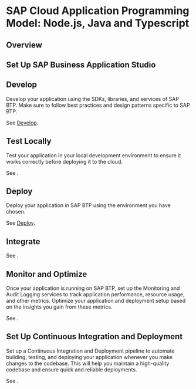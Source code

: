 <!-- loio696ec2328d02468eb1455c280e1eb969 -->

# SAP Cloud Application Programming Model: Node.js, Java and Typescript



<a name="loio696ec2328d02468eb1455c280e1eb969__section_w2m_ksx_lxb"/>

## Overview



<a name="loio696ec2328d02468eb1455c280e1eb969__section_xyj_qsx_lxb"/>

## Set Up SAP Business Application Studio



<a name="loio696ec2328d02468eb1455c280e1eb969__section_knq_ssx_lxb"/>

## Develop

Develop your application using the SDKs, libraries, and services of SAP BTP. Make sure to follow best practices and design patterns specific to SAP BTP.

See [Develop](develop-58df1d6.md).



<a name="loio696ec2328d02468eb1455c280e1eb969__section_k3y_tsx_lxb"/>

## Test Locally

Test your application in your local development environment to ensure it works correctly before deploying it to the cloud.

See  <?sap-ot O2O class="- topic/xref " href="f38b72601af940e091311a92d80ca9ce.xml" text="" desc="" xtrc="xref:2" xtrf="file:/home/builder/src/dita-all/ktj1709647758412/loio76c486d4b83b48f39289c7c52ca024b2_en-US/src/content/localization/en-us/696ec2328d02468eb1455c280e1eb969.xml" output-class="" outputTopicFile="file:/home/builder/tp.net.sf.dita-ot/2.3/plugins/com.elovirta.dita.markdown_1.3.0/xsl/dita2markdownImpl.xsl" ?> .



<a name="loio696ec2328d02468eb1455c280e1eb969__section_p1c_wsx_lxb"/>

## Deploy

Deploy your application in SAP BTP using the environment you have chosen.

See [Deploy](deploy-45d5acf.md).



<a name="loio696ec2328d02468eb1455c280e1eb969__section_op4_xsx_lxb"/>

## Integrate

See  <?sap-ot O2O class="- topic/xref " href="861ab50ec3754daa880c1b2c0bca7af2.xml" text="" desc="" xtrc="xref:4" xtrf="file:/home/builder/src/dita-all/ktj1709647758412/loio76c486d4b83b48f39289c7c52ca024b2_en-US/src/content/localization/en-us/696ec2328d02468eb1455c280e1eb969.xml" output-class="" outputTopicFile="file:/home/builder/tp.net.sf.dita-ot/2.3/plugins/com.elovirta.dita.markdown_1.3.0/xsl/dita2markdownImpl.xsl" ?> .



<a name="loio696ec2328d02468eb1455c280e1eb969__section_fzy_ysx_lxb"/>

## Monitor and Optimize

Once your application is running on SAP BTP, set up the Monitoring and Audit Logging services to track application performance, resource usage, and other metrics. Optimize your application and deployment setup based on the insights you gain from these metrics.

See  <?sap-ot O2O class="- topic/xref " href="e391d3c4d44b44cc84a138b820b55f89.xml" text="" desc="" xtrc="xref:5" xtrf="file:/home/builder/src/dita-all/ktj1709647758412/loio76c486d4b83b48f39289c7c52ca024b2_en-US/src/content/localization/en-us/696ec2328d02468eb1455c280e1eb969.xml" output-class="" outputTopicFile="file:/home/builder/tp.net.sf.dita-ot/2.3/plugins/com.elovirta.dita.markdown_1.3.0/xsl/dita2markdownImpl.xsl" ?> .



<a name="loio696ec2328d02468eb1455c280e1eb969__section_hrg_1tx_lxb"/>

## Set Up Continuous Integration and Deployment

Set up a Continuous Integration and Deployment pipeline to automate building, testing, and deploying your application whenever you make changes to the codebase. This will help you maintain a high-quality codebase and ensure quick and reliable deployments.

See  <?sap-ot O2O class="- topic/xref " href="bad7fee0d7ff46aebd3d01058535b627.xml" text="" desc="" xtrc="xref:6" xtrf="file:/home/builder/src/dita-all/ktj1709647758412/loio76c486d4b83b48f39289c7c52ca024b2_en-US/src/content/localization/en-us/696ec2328d02468eb1455c280e1eb969.xml" output-class="" outputTopicFile="file:/home/builder/tp.net.sf.dita-ot/2.3/plugins/com.elovirta.dita.markdown_1.3.0/xsl/dita2markdownImpl.xsl" ?> .


